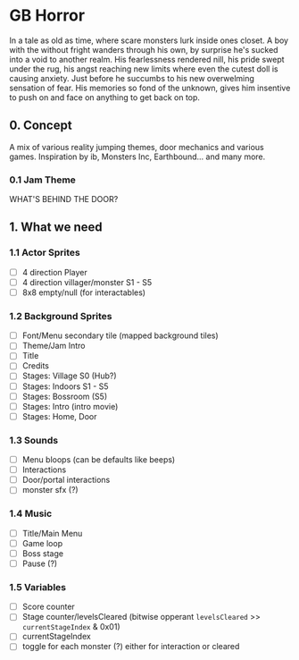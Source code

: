 # GB Horror
In a tale as old as time, where scare monsters lurk inside ones closet. A boy with the without fright wanders through his own, by surprise he's sucked into a void to another realm. His fearlessness rendered nill, his pride swept under the rug, his angst reaching new limits where even the cutest doll is causing anxiety. Just before he succumbs to his new overwelming sensation of fear. His memories so fond of the unknown, gives him insentive to push on and face on anything to get back on top. 

## 0. Concept
A mix of various reality jumping themes, door mechanics and various games. Inspiration by ib, Monsters Inc, Earthbound... and many more. 

### 0.1 Jam Theme
WHAT'S BEHIND THE DOOR?

## 1. What we need
### 1.1 Actor Sprites
- [ ] 4 direction Player
- [ ] 4 direction villager/monster S1 - S5
- [ ] 8x8 empty/null (for interactables)

### 1.2 Background Sprites
- [ ] Font/Menu secondary tile (mapped background tiles)
- [ ] Theme/Jam Intro
- [ ] Title
- [ ] Credits
- [ ] Stages: Village S0 (Hub?)
- [ ] Stages: Indoors S1 - S5
- [ ] Stages: Bossroom (S5)
- [ ] Stages: Intro (intro movie)
- [ ] Stages: Home, Door

### 1.3 Sounds
- [ ] Menu bloops (can be defaults like beeps)
- [ ] Interactions
- [ ] Door/portal interactions
- [ ] monster sfx (?)

### 1.4 Music
- [ ] Title/Main Menu
- [ ] Game loop
- [ ] Boss stage
- [ ] Pause (?)

### 1.5 Variables
- [ ] Score counter
- [ ] Stage counter/levelsCleared (bitwise opperant `levelsCleared` >> `currentStageIndex` & 0x01)
- [ ] currentStageIndex
- [ ] toggle for each monster (?) either for interaction or cleared